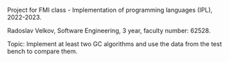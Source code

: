 Project for FMI class - Implementation of programming languages (IPL), 2022-2023.

Radoslav Velkov, Software Engineering, 3 year, faculty number: 62528.

Topic: Implement at least two GC algorithms and use the data from the test bench to compare them.
